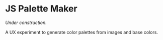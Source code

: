 # JS Palette Maker

_Under construction._

A UX experiment to generate color palettes from images and base colors.
